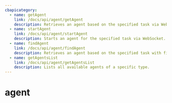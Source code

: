 ```yaml
---
cbapicategory:
  - name: getAgent
    link: /docs/api/agent/getAgent
    description: Retrieves an agent based on the specified task via WebSocket.
  - name: startAgent
    link: /docs/api/agent/startAgent
    description: Starts an agent for the specified task via WebSocket.
  - name: findAgent
    link: /docs/api/agent/findAgent
    description: Retrieves an agent based on the specified task with filtering options.
  - name: getAgentsList
    link: /docs/api/agent/getAgentsList
    description: Lists all available agents of a specific type.
---
```

# agent
<CBAPICategory />